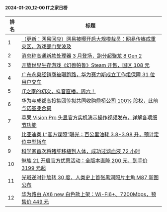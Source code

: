 #### 2024-01-20_12-00  IT之家日榜

| 排名 | 标题|
| --- | ---|
| 1 | [（更新：网易回应）网易被曝开启大规模裁员：网易传媒成重灾区，游戏部门受波及](https://www.ithome.com/0/746/250.htm) |
| 2 | [消息称高通新款处理器 3 月登场，跑分超骁龙 8 Gen 2](https://www.ithome.com/0/746/227.htm) |
| 3 | [开放世界生存游戏《幻兽帕鲁》Steam 开售，国区 108 元](https://www.ithome.com/0/746/159.htm) |
| 4 | [广东永奥经销商被曝跑路，华为赛力斯成立工作组保障 31 位用户交车](https://www.ithome.com/0/746/187.htm) |
| 5 | [IT之家的初次，抖音直播，周六！](https://www.ithome.com/0/746/249.htm) |
| 6 | [华为与成都高投集团等拟共同收购鼎桥公司 100% 股权，此前与诺基亚合资](https://www.ithome.com/0/746/175.htm) |
| 7 | [苹果 Vision Pro 头显官方实机演示操作视频发布，详解各项细节功能](https://www.ithome.com/0/746/274.htm) |
| 8 | [比亚迪秦 L“官方谍照”曝光：百公里油耗 3.8-3.98 升，预计定位中型轿车](https://www.ithome.com/0/746/272.htm) |
| 9 | [科学家首次将猪肝移植到人体，成功过滤血液 72 小时](https://www.ithome.com/0/746/150.htm) |
| 10 | [魅族 21 开启官方优惠活动：全版本直降 200 元，到手价 3199 元起](https://www.ithome.com/0/746/236.htm) |
| 11 | [光斑逆时针旋转 30 度，人类史上首张黑洞照片主角 M87 新图公布](https://www.ithome.com/0/746/145.htm) |
| 12 | [华为路由 AX6 new 白色款上架：Wi-Fi6+、7200Mbps，预售价 449 元](https://www.ithome.com/0/746/254.htm) |
